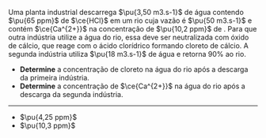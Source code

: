 Uma planta industrial descarrega $\pu{3,50 m3.s-1}$ de água contendo $\pu{65 ppm}$ de $\ce{HCl}$ em um rio cuja vazão é $\pu{50 m3.s-1}$ e contém $\ce{Ca^{2+}}$ na concentração de $\pu{10,2 ppm}$ de . Para que outra indústria utilize a água do rio, essa deve ser neutralizada com óxido de cálcio, que reage com o ácido clorídrico formando cloreto de cálcio. A segunda indústria utiliza $\pu{18 m3.s-1}$ de água e retorna $90\%$ ao rio.

- **Determine** a concentração de cloreto na água do rio após a descarga da primeira indústria.
- **Determine** a concentração de $\ce{Ca^{2+}}$ na água do rio após a descarga da segunda indústria.

---
- $\pu{4,25 ppm}$
- $\pu{10,3 ppm}$
